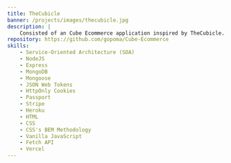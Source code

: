 ```yaml
---
title: TheCubicle
banner: /projects/images/thecubicle.jpg
description: |
	Consisted of an Cube Ecommerce application inspired by TheCubicle.
repository: https://github.com/gopoma/Cube-Ecommerce
skills:
    - Service-Oriented Architecture (SOA)
    - NodeJS
    - Express
    - MongoDB
    - Mongoose
    - JSON Web Tokens
    - HttpOnly Cookies
    - Passport
    - Stripe
    - Heroku
    - HTML
    - CSS
    - CSS's BEM Methodology
    - Vanilla JavaScript
    - Fetch API
	- Vercel
---
```

